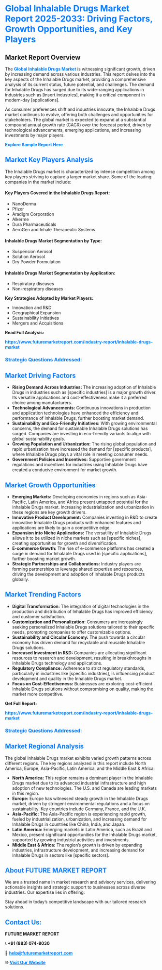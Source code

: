 <h1 style="color: #007BFF;">Global Inhalable Drugs Market Report 2025-2033: Driving Factors, Growth Opportunities, and Key Players</h1>

<section id="overview">
<h2>Market Report Overview</h2>
<p>The <a href="https://www.futuremarketreport.com/industry-report/inhalable-drugs-market" style="color: #007BFF; text-decoration: none;"><strong>Global Inhalable Drugs Market</strong></a> is witnessing significant growth, driven by increasing demand across various industries. This report delves into the key aspects of the Inhalable Drugs market, providing a comprehensive analysis of its current status, future potential, and challenges. The demand for Inhalable Drugs has surged due to its wide-ranging applications in industries such as [insert industries], making it a critical component in modern-day [applications].</p>
<p>As consumer preferences shift and industries innovate, the Inhalable Drugs market continues to evolve, offering both challenges and opportunities for stakeholders. The global market is expected to expand at a substantial compound annual growth rate (CAGR) over the forecast period, driven by technological advancements, emerging applications, and increasing investments by major players.</p>
</section>

<section id="overview">
<p><a href="https://www.futuremarketreport.com/request-sample/reportId=60587" style="color: #007BFF; text-decoration: none;"><strong>Explore Sample Report Here</strong></a></p>
</section>

<section id="key-players">
<h2 style="color: #007BFF;">Market Key Players Analysis</h2>
<p>The Inhalable Drugs market is characterized by intense competition among key players striving to capture a larger market share. Some of the leading companies in the market include:</p>
<h4>Key Players Covered in the Inhalable Drugs Report:</h4>
<ul><li>NanoDerma</li><li>Pfizer</li><li>Aradigm Corporation</li><li>Alkerme</li><li>Dura Pharmaceuticals</li><li>AeroGen and Inhale Therapeutic Systems</li></ul>
<h4>Inhalable Drugs Market Segmentation by Type:</h4>
<ul><li>Suspension Aerosol</li><li>Solution Aerosol</li><li>Dry Powder Formulation</li></ul>

<h4>Inhalable Drugs Market Segmentation by Application:</h4>
<ul><li>Respiratory diseases</li><li>Non-respiratory diseases</li></ul>
<p><strong>Key Strategies Adopted by Market Players:</strong></p>
<ul>
<li>Innovation and R&D</li>
<li>Geographical Expansion</li>
<li>Sustainability Initiatives</li>
<li>Mergers and Acquisitions</li>
</ul>
</section>

<section>
<p><strong>Read Full Analysis: </strong></p><a href="https://www.futuremarketreport.com/industry-report/inhalable-drugs-market" style="color: #007BFF; text-decoration: none;"><strong>https://www.futuremarketreport.com/industry-report/inhalable-drugs-market</strong></a>
<h3 style="color: #007BFF;">Strategic Questions Addressed:</h3>
</section>

<section id="driving-factors">
<h2 style="color: #007BFF;">Market Driving Factors</h2>
<ul>
<li><strong>Rising Demand Across Industries:</strong> The increasing adoption of Inhalable Drugs in industries such as [specific industries] is a major growth driver. Its versatile applications and cost-effectiveness make it a preferred choice among manufacturers.</li>
<li><strong>Technological Advancements:</strong> Continuous innovations in production and application technologies have enhanced the efficiency and performance of Inhalable Drugs, further boosting market demand.</li>
<li><strong>Sustainability and Eco-Friendly Initiatives:</strong> With growing environmental concerns, the demand for sustainable Inhalable Drugs solutions has surged. Companies are investing in eco-friendly variants to align with global sustainability goals.</li>
<li><strong>Growing Population and Urbanization:</strong> The rising global population and rapid urbanization have increased the demand for [specific products], where Inhalable Drugs plays a vital role in meeting consumer needs.</li>
<li><strong>Government Policies and Incentives:</strong> Supportive government regulations and incentives for industries using Inhalable Drugs have created a conducive environment for market growth.</li>
</ul>
</section>

<section id="growth-opportunities">
<h2 style="color: #007BFF;">Market Growth Opportunities</h2>
<ul>
<li><strong>Emerging Markets:</strong> Developing economies in regions such as Asia-Pacific, Latin America, and Africa present untapped potential for the Inhalable Drugs market. Increasing industrialization and urbanization in these regions are key growth drivers.</li>
<li><strong>Innovative Product Development:</strong> Companies investing in R&D to create innovative Inhalable Drugs products with enhanced features and applications are likely to gain a competitive edge.</li>
<li><strong>Expansion into Niche Applications:</strong> The versatility of Inhalable Drugs allows it to be utilized in niche markets such as [specific niches], creating opportunities for growth and diversification.</li>
<li><strong>E-commerce Growth:</strong> The rise of e-commerce platforms has created a surge in demand for Inhalable Drugs used in [specific applications], further boosting market growth.</li>
<li><strong>Strategic Partnerships and Collaborations:</strong> Industry players are forming partnerships to leverage shared expertise and resources, driving the development and adoption of Inhalable Drugs products globally.</li>
</ul>
</section>

<section id="trending-factors">
<h2 style="color: #007BFF;">Market Trending Factors</h2>
<ul>
<li><strong>Digital Transformation:</strong> The integration of digital technologies in the production and distribution of Inhalable Drugs has improved efficiency and customer satisfaction.</li>
<li><strong>Customization and Personalization:</strong> Consumers are increasingly seeking personalized Inhalable Drugs solutions tailored to their specific needs, prompting companies to offer customizable options.</li>
<li><strong>Sustainability and Circular Economy:</strong> The push towards a circular economy has driven demand for recyclable and reusable Inhalable Drugs solutions.</li>
<li><strong>Increased Investment in R&D:</strong> Companies are allocating significant resources to research and development, resulting in breakthroughs in Inhalable Drugs technology and applications.</li>
<li><strong>Regulatory Compliance:</strong> Adherence to strict regulatory standards, particularly in industries like [specific industries], is influencing product development and quality in the Inhalable Drugs market.</li>
<li><strong>Focus on Cost-Effectiveness:</strong> Businesses are exploring cost-efficient Inhalable Drugs solutions without compromising on quality, making the market more competitive.</li>
</ul>
</section>

<section>
<p><strong>Get Full Report: </strong></p><a href="https://www.futuremarketreport.com/industry-report/inhalable-drugs-market" style="color: #007BFF; text-decoration: none;"><strong>https://www.futuremarketreport.com/industry-report/inhalable-drugs-market</strong></a>
<h3 style="color: #007BFF;">Strategic Questions Addressed:</h3>
</section>


<section id="regional-analysis">
<h2 style="color: #007BFF;">Market Regional Analysis</h2>
<p>The global Inhalable Drugs market exhibits varied growth patterns across different regions. The key regions analyzed in this report include North America, Europe, Asia-Pacific, Latin America, and the Middle East & Africa:</p>
<ul>
<li><strong>North America:</strong> This region remains a dominant player in the Inhalable Drugs market due to its advanced industrial infrastructure and high adoption of new technologies. The U.S. and Canada are leading markets in this region.</li>
<li><strong>Europe:</strong> Europe has witnessed steady growth in the Inhalable Drugs market, driven by stringent environmental regulations and a focus on sustainability. Key countries include Germany, France, and the U.K.</li>
<li><strong>Asia-Pacific:</strong> The Asia-Pacific region is experiencing rapid growth, fueled by industrialization, urbanization, and increasing demand for Inhalable Drugs in countries like China, India, and Japan.</li>
<li><strong>Latin America:</strong> Emerging markets in Latin America, such as Brazil and Mexico, present significant opportunities for the Inhalable Drugs market, supported by growing industrial activities and investments.</li>
<li><strong>Middle East & Africa:</strong> The region’s growth is driven by expanding industries, infrastructure development, and increasing demand for Inhalable Drugs in sectors like [specific sectors].</li>
</ul>
</section>

<footer>
<h2 style="color: #007BFF;">About FUTURE MARKET REPORT</h2>
<p>We are a trusted name in market research and advisory services, delivering actionable insights and strategic support to businesses across diverse industries. Our expertise lies in offering:</p>

<p>Stay ahead in today’s competitive landscape with our tailored research solutions.</p>

<h2 style="color: #007BFF;">Contact Us:</h2>
<p><strong>FUTURE MARKET REPORT</strong></p>
<p>📞 <strong>+91 (883) 074-8030</strong></p>
<p>📧 <strong><a href="mailto:help@futuremarketreport.com" style="color: #007BFF;">help@futuremarketreport.com</a></strong></p>
<p>🌐 <strong><a href="https://www.futuremarketreport.com/" style="color: #007BFF;">Visit Our Website</a></strong></p>
</footer>